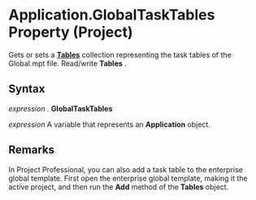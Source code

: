 
# Application.GlobalTaskTables Property (Project)

Gets or sets a  **[Tables](f50f5d2d-a733-c5b0-16d8-e4ee98943321.md)** collection representing the task tables of the Global.mpt file. Read/write **Tables** .


## Syntax

 _expression_ . **GlobalTaskTables**

 _expression_ A variable that represents an **Application** object.


## Remarks

 In Project Professional, you can also add a task table to the enterprise global template. First open the enterprise global template, making it the active project, and then run the **Add** method of the **Tables** object.

